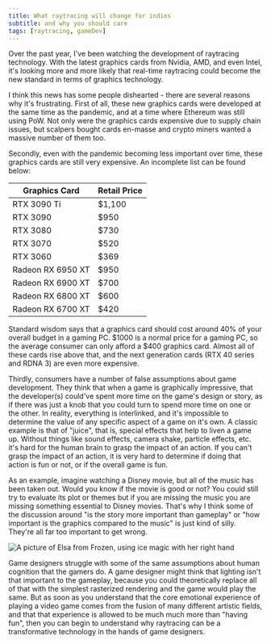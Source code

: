 ```yaml
---
title: What raytracing will change for indies
subtitle: and why you should care
tags: [raytracing, gameDev]
---
```


Over the past year, I've been watching the development of raytracing technology. With the latest graphics cards from Nvidia, AMD, and even Intel, it's looking more and more likely that real-time raytracing could become the new standard in terms of graphics technology.

I think this news has some people dishearted - there are several reasons why it's frustrating. First of all, these new graphics cards were developed at the same time as the pandemic, and at a time where Ethereum was still using PoW. Not only were the graphics cards expensive due to supply chain issues, but scalpers bought cards en-masse and crypto miners wanted a massive number of them too.

Secondly, even with the pandemic becoming less important over time, these graphics cards are still very expensive. An incomplete list can be found below:


| Graphics Card | Retail Price |
| ------------- | ------------ |
| RTX 3090 Ti   | $1,100 |
| RTX 3090    | $950 |
| RTX 3080   | $730 |
| RTX 3070 | $520 |
| RTX 3060   | $369 |
| Radeon RX 6950 XT   | $950 |
| Radeon RX 6900 XT | $700 |
| Radeon RX 6800 XT | $600 |
| Radeon RX 6700 XT | $420 |


Standard wisdom says that a graphics card should cost around 40% of your overall budget in a gaming PC. $1000 is a normal price for a gaming PC, so the average consumer can only afford a $400 graphics card. Almost all of these cards rise above that, and the next generation cards (RTX 40 series and RDNA 3) are even more expensive.

Thirdly, consumers have a number of false assumptions about game development. They think that when a game is graphically impressive, that the developer(s) could've spent more time on the game's design or story, as if there was just a knob that you could turn to spend more time on one or the other. In reality, everything is interlinked, and it's impossible to determine the value of any specific aspect of a game on it's own. A classic example is that of "juice", that is, special effects that help to liven a game up. Without things like sound effects, camera shake, particle effects, etc. it's hard for the human brain to grasp the impact of an action. If you can't grasp the impact of an action, it is very hard to determine if doing that action is fun or not, or if the overall game is fun. 

As an example, imagine watching a Disney movie, but all of the music has been taken out. Would you know if the movie is good or not? You could still try to evaluate its plot or themes but if you are missing the music you are missing something essential to Disney movies. That's why I think some of the discussion around "is the story more important than gameplay" or "how important is the graphics compared to the music" is just kind of silly. They're all far too important to get wrong.

![A picture of Elsa from Frozen, using ice magic with her right hand](../../images/elsa.jpg "Imagine watching the Let it Go sequence without any music. It would be very hard to determine what emotions are supposed to be happening just from visuals alone.")

Game designers struggle with some of the same assumptions about human cognition that the gamers do. A game designer might think that lighting isn't that important to the gameplay, because you could theoretically replace all of that with the simplest rasterized rendering and the game would play the same. But as soon as you understand that the core emotional experience of playing a video game comes from the fusion of many different artistic fields, and that that experience is allowed to be much much more than "having fun", then you can begin to understand why raytracing can be a transformative technology in the hands of game designers.
